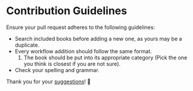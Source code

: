 # Contribution Guidelines
Ensure your pull request adheres to the following guidelines:
- Search included books before adding a new one, as yours may be a duplicate.
- Every workflow addition should follow the same format.
	1. The book should be put into its appropriate category (Pick the one you think is closest if you are not sure).
- Check your spelling and grammar.

Thank you for your [suggestions](https://github.com/learn-anything/books/edit/master/readme.md)! 💜
